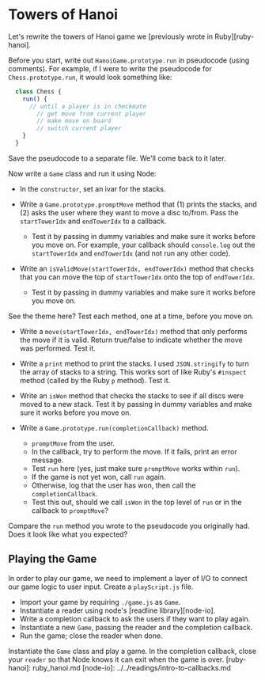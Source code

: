 # Towers of Hanoi

Let's rewrite the towers of Hanoi game we [previously wrote in Ruby][ruby-hanoi].

Before you start, write out `HanoiGame.prototype.run` in pseudocode (using comments).
For example, if I were to write the pseudocode for `Chess.prototype.run`, it would
look something like:

```javascript
  class Chess {
    run() {
      // until a player is in checkmate
        // get move from current player
        // make move on board
        // switch current player
    }
  }
```

Save the pseudocode to a separate file.  We'll come back to it later.

Now write a `Game` class and run it using Node:

* In the `constructor`, set an ivar for the stacks.

* Write a `Game.prototype.promptMove` method that (1) prints the stacks,
  and (2) asks the user where they want to move a disc to/from. Pass
  the `startTowerIdx` and `endTowerIdx` to a callback.  
    * Test it by passing in dummy variables and make sure it works
    before you move on.  For example, your callback should `console.log`
    out the `startTowerIdx` and `endTowerIdx` (and not run any other code).

* Write an `isValidMove(startTowerIdx, endTowerIdx)` method that
  checks that you can move the top of `startTowerIdx` onto the top of
  `endTowerIdx`.
  * Test it by passing in dummy variables and make sure it works before you move on.

See the theme here?  Test each method, one at a time, before you move on.

* Write a `move(startTowerIdx, endTowerIdx)` method that only performs
  the move if it is valid. Return true/false to indicate whether the
  move was performed.  Test it.

* Write a `print` method to print the stacks. I used `JSON.stringify`
  to turn the array of stacks to a string. This works sort of like
  Ruby's `#inspect` method (called by the Ruby `p` method). Test it.

* Write an `isWon` method that checks the stacks to see if all discs
  were moved to a new stack.  Test it by passing in dummy variables
  and make sure it works before you move on.

* Write a `Game.prototype.run(completionCallback)` method.
    * `promptMove` from the user.  
    * In the callback, try to perform the move. If it fails, print an
      error message.
    * Test `run` here (yes, just make sure `promptMove` works within `run`).
    * If the game is not yet won, call `run` again.
    * Otherwise, log that the user has won, then call the
      `completionCallback`.
    * Test this out, should we call `isWon` in the top level of `run` or in the callback to `promptMove`?

Compare the `run` method you wrote to the pseudocode you originally had. Does it look like what you expected?

## Playing the Game

In order to play our game, we need to implement a layer of I/O to connect our
game logic to user input. Create a `playScript.js` file.
  * Import your game by requiring `./game.js` as `Game`.
  * Instantiate a reader using node's [readline library][node-io].
  * Write a completion callback to ask the users if they want to play again.
  * Instantiate a new `Game`, passing the reader and the completion callback.
  * Run the game; close the reader when done.

Instantiate the `Game` class and play a game. In the completion
callback, close your `reader` so that Node knows it can exit when the
game is over.
[ruby-hanoi]: ruby_hanoi.md
[node-io]: ../../readings/intro-to-callbacks.md
